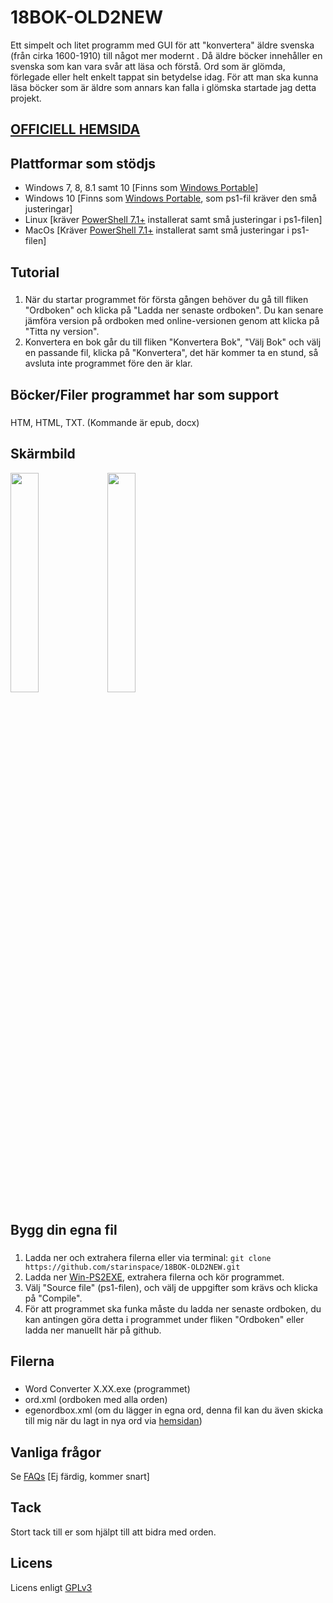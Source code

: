 # 18BOK-OLD2NEW
Ett simpelt och litet programm med GUI för att "konvertera" äldre svenska (från cirka 1600-1910) till något mer modernt . Då äldre böcker innehåller en svenska som kan vara svår att läsa och förstå. Ord som är glömda, förlegade eller helt enkelt tappat sin betydelse idag. För att man ska kunna läsa böcker som är äldre som annars kan falla i glömska startade jag detta projekt.

## [OFFICIELL HEMSIDA](https://18bok.blogspot.com)

## Plattformar som stödjs

* Windows 7, 8, 8.1 samt 10 [Finns som [Windows Portable](https://github.com/starinspace/18BOK-OLD2NEW/releases)]
* Windows 10 [Finns som [Windows Portable](https://github.com/starinspace/18BOK-OLD2NEW/releases), som ps1-fil kräver den små justeringar]
* Linux [kräver [PowerShell 7.1+](https://docs.microsoft.com/sv-se/powershell/scripting/install/installing-powershell-core-on-linux?view=powershell-7.1) installerat samt små justeringar i ps1-filen]
* MacOs [Kräver [PowerShell 7.1+](https://docs.microsoft.com/sv-se/powershell/scripting/install/installing-powershell-core-on-macos?view=powershell-7.1) installerat samt små justeringar i ps1-filen]

## Tutorial

###
1. När du startar programmet för första gången behöver du gå till fliken "Ordboken" och klicka på "Ladda ner senaste ordboken". Du kan senare jämföra version på ordboken med online-versionen genom att klicka på "Titta ny version".
2. Konvertera en bok går du till fliken "Konvertera Bok", "Välj Bok" och välj en passande fil, klicka på "Konvertera", det här kommer ta en stund, så avsluta inte programmet före den är klar.

## Böcker/Filer programmet har som support

###
HTM, HTML, TXT. (Kommande är epub, docx)

## Skärmbild
<img width="30%" src="https://1.bp.blogspot.com/-zmLWkSFimCI/YIbPvL6-2LI/AAAAAAAAE6o/jIirV8oYFt8lNhhPeV8veJoLfsx1nZ-jQCNcBGAsYHQ/s16000/kon3.PNG"> <img width="30%" src="https://1.bp.blogspot.com/-CsgGK3SSgHI/YIbPvUgQCSI/AAAAAAAAE6w/4Cvu6dtlscQrtSx5le6yY-nhPUs1npAPQCNcBGAsYHQ/s16000/ordboken.PNG">

## Bygg din egna fil

### 
1. Ladda ner och extrahera filerna eller via terminal: `git clone https://github.com/starinspace/18BOK-OLD2NEW.git`
2. Ladda ner [Win-PS2EXE](https://github.com/MScholtes/PS2EXE), extrahera filerna och kör programmet.
3. Välj "Source file" (ps1-filen), och välj de uppgifter som krävs och klicka på "Compile".
4. För att programmet ska funka måste du ladda ner senaste ordboken, du kan antingen göra detta i programmet under fliken "Ordboken" eller ladda ner manuellt här på github.

## Filerna

###
* Word Converter X.XX.exe (programmet)
* ord.xml (ordboken med alla orden)
* egenordbox.xml (om du lägger in egna ord, denna fil kan du även skicka till mig när du lagt in nya ord via [hemsidan](http://18bok.blogspot.se))

## Vanliga frågor
Se [FAQs](docs/faqs.md) [Ej färdig, kommer snart]

## Tack
Stort tack till er som hjälpt till att bidra med orden.

## Licens
Licens enligt [GPLv3](https://www.gnu.org/licenses/gpl-3.0.en.html)

